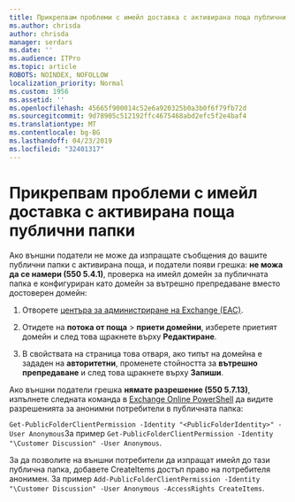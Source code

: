 ```yaml
---
title: Прикрепвам проблеми с имейл доставка с активирана поща публични папки
ms.author: chrisda
author: chrisda
manager: serdars
ms.date: ''
ms.audience: ITPro
ms.topic: article
ROBOTS: NOINDEX, NOFOLLOW
localization_priority: Normal
ms.custom: 1956
ms.assetid: ''
ms.openlocfilehash: 45665f900014c52e6a920325b0a3b0f6f79fb72d
ms.sourcegitcommit: 9d78905c512192ffc4675468abd2efc5f2e4baf4
ms.translationtype: MT
ms.contentlocale: bg-BG
ms.lasthandoff: 04/23/2019
ms.locfileid: "32401317"
---
```

# <a name="fix-email-delivery-issues-to-mail-enabled-public-folders"></a>Прикрепвам проблеми с имейл доставка с активирана поща публични папки

Ако външни податели не може да изпращате съобщения до вашите публични папки с активирана поща, и податели появи грешка: **не можа да се намери (550 5.4.1)**, проверка на имейл домейн за публичната папка е конфигуриран като домейн за вътрешно препредаване вместо достоверен домейн:

1. Отворете [центъра за администриране на Exchange (EAC)](https://docs.microsoft.com/Exchange/exchange-admin-center).

2. Отидете на **потока от поща** \> **приети домейни**, изберете приетият домейн и след това щракнете върху **Редактиране**.

3. В свойствата на страница това отваря, ако типът на домейна е зададен на **авторитетни**, променете стойността за **вътрешно препредаване** и след това щракнете върху **Запиши**.

Ако външни податели грешка **нямате разрешение (550 5.7.13)**, изпълнете следната команда в [Exchange Online PowerShell](https://docs.microsoft.com/powershell/exchange/exchange-online/connect-to-exchange-online-powershell/connect-to-exchange-online-powershell) да видите разрешенията за анонимни потребители в публичната папка:

`Get-PublicFolderClientPermission -Identity "<PublicFolderIdentity>" -User Anonymous`За пример `Get-PublicFolderClientPermission -Identity "\Customer Discussion" -User Anonymous`.

За да позволите на външни потребители да изпращат имейл до тази публична папка, добавете CreateItems достъп право на потребителя анонимен. За пример `Add-PublicFolderClientPermission -Identity "\Customer Discussion" -User Anonymous -AccessRights CreateItems`.
